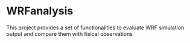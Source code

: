 # WRFanalysis

This project provides a set of functionalities to evaluate WRF simulation output and compare them with fisical observations

